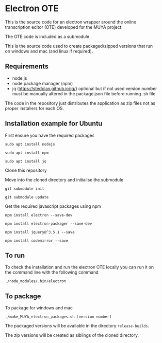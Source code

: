 # Electron OTE

This is the source code for an electron wrapper around the online transcription editor (OTE) developed for the MUYA project. 

The OTE code is included as a submodule.

This is the source code used to create packaged/zipped versions that run on windows and mac (and linux if required).

## Requirements

* node.js 
* node package manager (npm)
* jq (https://stedolan.github.io/jq/) optional but if not used version number must be manually altered in the package.json file before running .sh file

The code in the repository just distributes the application as zip files not as proper installers for each OS. 

## Installation example for Ubuntu

First ensure you have the required packages

`sudo apt install nodejs`

`sudo apt install npm`

`sudo apt install jq`

Clone this repository

Move into the cloned directory and initialise the submodule

`git submodule init`

`git submodule update`

Get the required javascript packages using npm

`npm install electron --save-dev`

`npm install electron-packager --save-dev`

`npm install jquery@^3.5.1 --save`

`npm install codemirror --save`

## To run

To check the installation and run the electron OTE locally you can run it on the command line with the following command

`./node_modules/.bin/electron .`

## To package

To package for windows and mac

`./make_MUYA_electron_packages.sh [version number]`

The packaged versions will be available in the directory `release-builds`. 

The zip versions will be created as siblings of the cloned directory.
